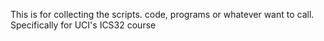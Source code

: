 This is for collecting the scripts. code, programs or whatever want to call. 
Specifically for UCI's ICS32 course
